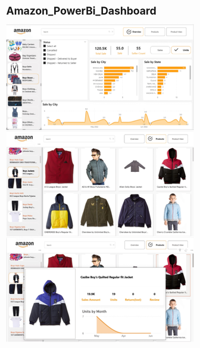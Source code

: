 # Amazon_PowerBi_Dashboard

![Amazon Dashboard](img1.JPG)
![Amazon Dashboard](img2.JPG)
![Amazon Dashboard](img3.JPG)
